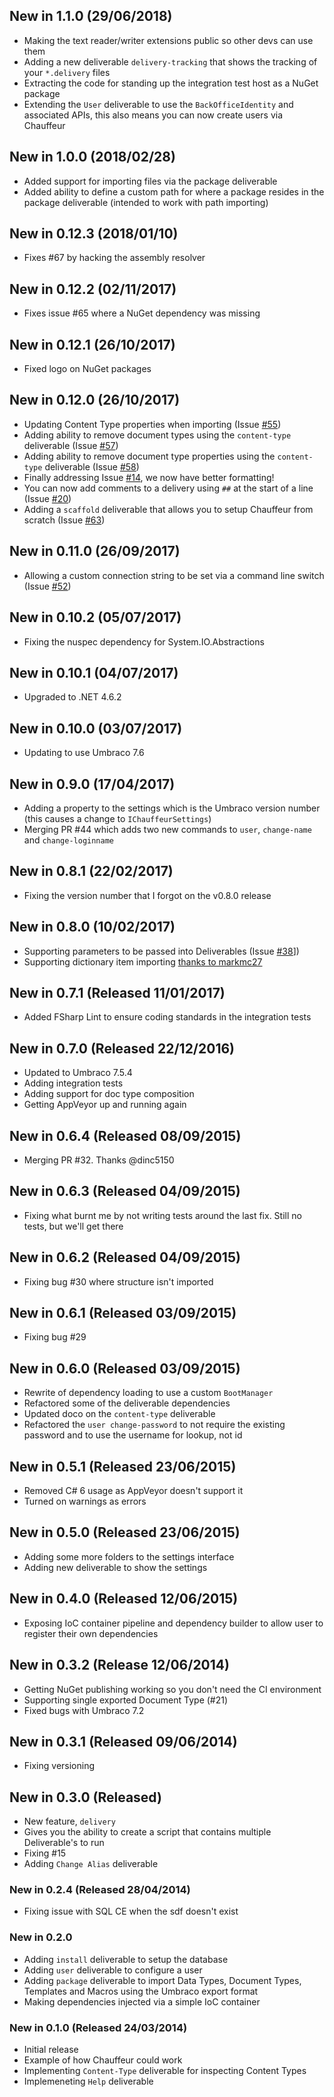 ## New in 1.1.0 (29/06/2018)
* Making the text reader/writer extensions public so other devs can use them
* Adding a new deliverable `delivery-tracking` that shows the tracking of your `*.delivery` files
* Extracting the code for standing up the integration test host as a NuGet package
* Extending the `User` deliverable to use the `BackOfficeIdentity` and associated APIs, this also means you can now create users via Chauffeur

## New in 1.0.0 (2018/02/28)
* Added support for importing files via the package deliverable
* Added ability to define a custom path for where a package resides in the package deliverable (intended to work with path importing)

## New in 0.12.3 (2018/01/10)
* Fixes #67 by hacking the assembly resolver

## New in 0.12.2 (02/11/2017)
* Fixes issue #65 where a NuGet dependency was missing

## New in 0.12.1 (26/10/2017)
* Fixed logo on NuGet packages

## New in 0.12.0 (26/10/2017)
* Updating Content Type properties when importing (Issue [#55](https://github.com/aaronpowell/Chauffeur/issues/55))
* Adding ability to remove document types using the `content-type` deliverable (Issue [#57](https://github.com/aaronpowell/Chauffeur/issues/57))
* Adding ability to remove document type properties using the `content-type` deliverable (Issue [#58](https://github.com/aaronpowell/Chauffeur/issues/58))
* Finally addressing Issue [#14](https://github.com/aaronpowell/Chauffeur/issues/14), we now have better formatting!
* You can now add comments to a delivery using `##` at the start of a line (Issue [#20](https://github.com/aaronpowell/Chauffeur/issues/20))
* Adding a `scaffold` deliverable that allows you to setup Chauffeur from scratch (Issue [#63](https://github.com/aaronpowell/Chauffeur/issues/63))

## New in 0.11.0 (26/09/2017)
* Allowing a custom connection string to be set via a command line switch (Issue [#52](https://github.com/aaronpowell/Chauffeur/issues/52))

## New in 0.10.2 (05/07/2017)
* Fixing the nuspec dependency for System.IO.Abstractions

## New in 0.10.1 (04/07/2017)
* Upgraded to .NET 4.6.2

## New in 0.10.0 (03/07/2017)
* Updating to use Umbraco 7.6

## New in 0.9.0 (17/04/2017)
* Adding a property to the settings which is the Umbraco version number (this causes a change to `IChauffeurSettings`)
* Merging PR #44 which adds two new commands to `user`, `change-name` and `change-loginname`

## New in 0.8.1 (22/02/2017)
* Fixing the version number that I forgot on the v0.8.0 release

## New in 0.8.0 (10/02/2017)
* Supporting parameters to be passed into Deliverables (Issue [#38](https://github.com/aaronpowell/Chauffeur/issues/38)])
* Supporting dictionary item importing [thanks to markmc27](https://github.com/aaronpowell/Chauffeur/pull/42)

## New in 0.7.1 (Released 11/01/2017)
* Added FSharp Lint to ensure coding standards in the integration tests

## New in 0.7.0 (Released 22/12/2016)
* Updated to Umbraco 7.5.4
* Adding integration tests
* Adding support for doc type composition
* Getting AppVeyor up and running again

## New in 0.6.4 (Released 08/09/2015)
* Merging PR #32. Thanks @dinc5150

## New in 0.6.3 (Released 04/09/2015)
* Fixing what burnt me by not writing tests around the last fix. Still no tests, but we'll get there

## New in 0.6.2 (Released 04/09/2015)
* Fixing bug #30 where structure isn't imported

## New in 0.6.1 (Released 03/09/2015)
* Fixing bug #29

## New in 0.6.0 (Released 03/09/2015)
* Rewrite of dependency loading to use a custom `BootManager`
* Refactored some of the deliverable dependencies
* Updated doco on the `content-type` deliverable
* Refactored the `user change-password` to not require the existing password and to use the username for lookup, not id

## New in 0.5.1 (Released 23/06/2015)
* Removed C# 6 usage as AppVeyor doesn't support it
* Turned on warnings as errors

## New in 0.5.0 (Released 23/06/2015)
* Adding some more folders to the settings interface
* Adding new deliverable to show the settings

## New in 0.4.0 (Released 12/06/2015)
* Exposing IoC container pipeline and dependency builder to allow user to register their own dependencies

## New in 0.3.2 (Release 12/06/2014)
* Getting NuGet publishing working so you don't need the CI environment
* Supporting single exported Document Type (#21)
* Fixed bugs with Umbraco 7.2

## New in 0.3.1 (Released 09/06/2014)
* Fixing versioning

## New in 0.3.0 (Released)
* New feature, `delivery`
 * Gives you the ability to create a script that contains multiple Deliverable's to run
* Fixing #15
* Adding `Change Alias` deliverable

### New in 0.2.4 (Released 28/04/2014)
* Fixing issue with SQL CE when the sdf doesn't exist

### New in 0.2.0
* Adding `install` deliverable to setup the database
* Adding `user` deliverable to configure a user
* Adding `package` deliverable to import Data Types, Document Types, Templates and Macros using the Umbraco export format
* Making dependencies injected via a simple IoC container

### New in 0.1.0 (Released 24/03/2014)
* Initial release
 * Example of how Chauffeur could work
 * Implementing `Content-Type` deliverable for inspecting Content Types
 * Implemeneting `Help` deliverable
